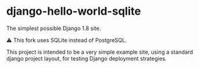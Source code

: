 # django-hello-world-sqlite
The simplest possible Django 1.8 site.

:warning: This fork uses SQLite instead of PostgreSQL.

This project is intended to be a very simple example site, using a standard django project layout, for testing Django deployment strategies.
